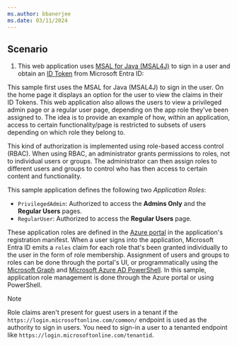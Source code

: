 ```yaml
---
ms.author: bbanerjee
ms.date: 03/11/2024
---
```


## Scenario

1. This web application uses [MSAL for Java (MSAL4J)](https://github.com/AzureAD/microsoft-authentication-library-for-java) to sign in a user and obtain an [ID Token](/entra/identity-platform/id-tokens) from Microsoft Entra ID:

This sample first uses the MSAL for Java (MSAL4J) to sign in the user. On the home page it displays an option for the user to view the claims in their ID Tokens. This web application also allows the users to view a privileged admin page or a regular user page, depending on the app role they've been assigned to. The idea is to provide an example of how, within an application, access to certain functionality/page is restricted to subsets of users depending on which role they belong to.

This kind of authorization is implemented using role-based access control (RBAC). When using RBAC, an administrator grants permissions to roles, not to individual users or groups. The administrator can then assign roles to different users and groups to control who has then access to certain content and functionality.

This sample application defines the following two *Application Roles*:

- `PrivilegedAdmin`: Authorized to access the **Admins Only** and the **Regular Users** pages.
- `RegularUser`: Authorized to access the **Regular Users** page.

These application roles are defined in the [Azure portal](https://portal.azure.com) in the application's registration manifest. When a user signs into the application, Microsoft Entra ID emits a `roles` claim for each role that's been granted individually to the user in the form of role membership. Assignment of users and groups to roles can be done through the portal's UI, or programmatically using the [Microsoft Graph](https://graph.microsoft.com) and [Microsoft Azure AD PowerShell](/powershell/module/azuread/). In this sample, application role management is done through the Azure portal or using PowerShell.

> [!NOTE]
> Role claims aren't present for guest users in a tenant if the `https://login.microsoftonline.com/common/` endpoint is used as the authority to sign in users. You need to sign-in a user to a tenanted endpoint like `https://login.microsoftonline.com/tenantid`.
